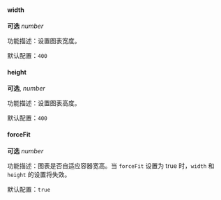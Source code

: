 <tag color="#87d068" text="我是引用"></tag>

#### width

<description>**可选** _number_</description>

功能描述：设置图表宽度。

默认配置：`400`

#### height

**可选**, _number_

功能描述：设置图表高度。

默认配置：`400`

#### forceFit

<description>**可选** _number_</description>

功能描述：图表是否自适应容器宽高。当 `forceFit` 设置为 true 时，`width` 和 `height` 的设置将失效。

默认配置：`true`
